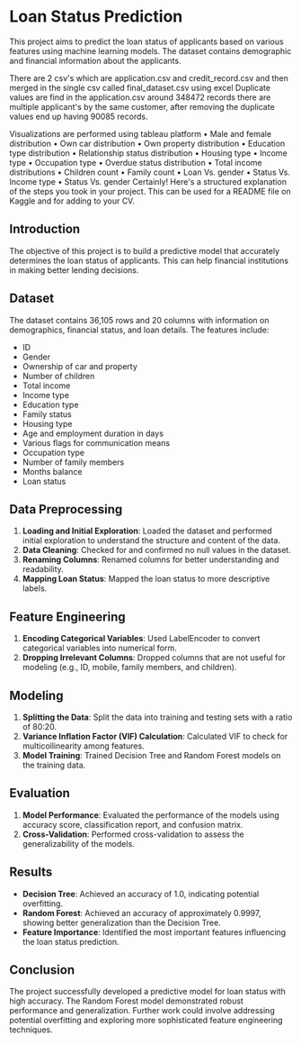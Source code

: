 # Loan Status Prediction

This project aims to predict the loan status of applicants based on various features using machine learning models. The dataset contains demographic and financial information about the applicants.

There are 2 csv's which are application.csv and credit_record.csv and then merged in the single csv called final_dataset.csv using excel 
Duplicate values are find in the application.csv around 348472 records there are multiple applicant's by the same customer, after removing the duplicate values end up having 90085 records.

Visualizations are performed using tableau platform
	• Male and female distribution
	• Own car distribution
	• Own property distribution
	• Education type distribution
	• Relationship status distribution
	• Housing type
	• Income type
	• Occupation type
	• Overdue status distribution
	• Total income distributions
	• Children count
	• Family count
	• Loan Vs. gender
	• Status Vs. Income type
	• Status Vs. gender
Certainly! Here's a structured explanation of the steps you took in your project. This can be used for a README file on Kaggle and for adding to your CV.

## Introduction
The objective of this project is to build a predictive model that accurately determines the loan status of applicants. This can help financial institutions in making better lending decisions.

## Dataset
The dataset contains 36,105 rows and 20 columns with information on demographics, financial status, and loan details. The features include:
- ID
- Gender
- Ownership of car and property
- Number of children
- Total income
- Income type
- Education type
- Family status
- Housing type
- Age and employment duration in days
- Various flags for communication means
- Occupation type
- Number of family members
- Months balance
- Loan status

## Data Preprocessing
1. **Loading and Initial Exploration**: Loaded the dataset and performed initial exploration to understand the structure and content of the data.
2. **Data Cleaning**: Checked for and confirmed no null values in the dataset.
3. **Renaming Columns**: Renamed columns for better understanding and readability.
4. **Mapping Loan Status**: Mapped the loan status to more descriptive labels.

## Feature Engineering
1. **Encoding Categorical Variables**: Used LabelEncoder to convert categorical variables into numerical form.
2. **Dropping Irrelevant Columns**: Dropped columns that are not useful for modeling (e.g., ID, mobile, family members, and children).

## Modeling
1. **Splitting the Data**: Split the data into training and testing sets with a ratio of 80:20.
2. **Variance Inflation Factor (VIF) Calculation**: Calculated VIF to check for multicollinearity among features.
3. **Model Training**: Trained Decision Tree and Random Forest models on the training data.

## Evaluation
1. **Model Performance**: Evaluated the performance of the models using accuracy score, classification report, and confusion matrix.
2. **Cross-Validation**: Performed cross-validation to assess the generalizability of the models.

## Results
- **Decision Tree**: Achieved an accuracy of 1.0, indicating potential overfitting.
- **Random Forest**: Achieved an accuracy of approximately 0.9997, showing better generalization than the Decision Tree.
- **Feature Importance**: Identified the most important features influencing the loan status prediction.

## Conclusion
The project successfully developed a predictive model for loan status with high accuracy. The Random Forest model demonstrated robust performance and generalization. Further work could involve addressing potential overfitting and exploring more sophisticated feature engineering techniques.
